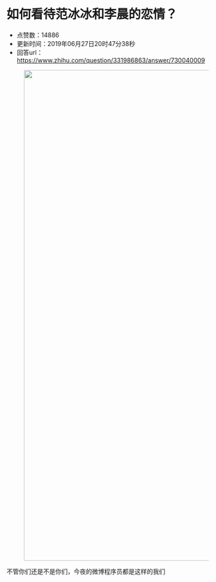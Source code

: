 # 如何看待范冰冰和李晨的恋情？
- 点赞数：14886
- 更新时间：2019年06月27日20时47分38秒
- 回答url：https://www.zhihu.com/question/331986863/answer/730040009
<body>
 <p></p>
 <figure data-size="normal">
  <img src="https://pic1.zhimg.com/50/v2-2ac6d8215d41f86c3713fe26ecdd40cb_720w.jpg?source=1940ef5c" data-rawwidth="1125" data-rawheight="568" data-size="normal" data-original-token="v2-2ac6d8215d41f86c3713fe26ecdd40cb" data-default-watermark-src="https://picx.zhimg.com/50/v2-d3ff3f592eda7601b64208ca98860050_720w.jpg?source=1940ef5c" class="origin_image zh-lightbox-thumb" width="1125" data-original="https://pic1.zhimg.com/v2-2ac6d8215d41f86c3713fe26ecdd40cb_r.jpg?source=1940ef5c">
 </figure>
 <p data-pid="Lb3237g_">不管你们还是不是你们，今夜的微博程序员都是这样的我们</p>
</body>